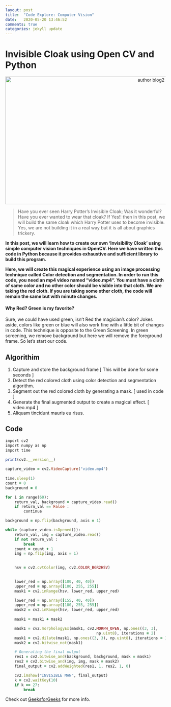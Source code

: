 ```yaml
---
layout: post
title:  "Code Explore: Computer Vision"
date:   2020-05-20 13:46:52
comments: true
categories: jekyll update
---
```


<h1>Invisible Cloak using Open CV and Python</h1>
<p align="center">
  <img src="{{ site.author.blog2 | prepend: site.baseurl }}" alt="author blog2" class="square" width="900" height="400" >
</p>
<blockquote><p>Have you ever seen Harry Potter’s Invisible Cloak; Was it wonderful? Have you ever wanted to wear that cloak? If Yes!! then in this post, we will build the same cloak which Harry Potter uses to become invisible. Yes, we are not building it in a real way but it is all about graphics trickery.</p>
</blockquote>

<p><strong>
In this post, we will learn how to create our own ‘Invisibility Cloak’ using simple computer vision techniques in OpenCV. Here we have written this code in Python because it provides exhaustive and sufficient library to build this program.</strong></p>
<p><strong>
Here, we will create this magical experience using an image processing technique called Color detection and segmentation. In order to run this code, you need an mp4 video named “video.mp4“. You must have a cloth of same color and no other color should be visible into that cloth. We are taking the red cloth. If you are taking some other cloth, the code will remain the same but with minute changes. </strong></p>

<h4>Why Red? Green is my favorite?</h4>
<p>
Sure, we could have used green, isn’t Red the magician’s color? Jokes aside, colors like green or blue will also work fine with a little bit of changes in code.
This technique is opposite to the Green Screening. In green screening, we remove background but here we will remove the foreground frame. So let’s start our code.</p>

<h2>Algorithim</h2>

<ol>
  <li>Capture and store the background frame [ This will be done for some seconds ]</li>
  <li>  Detect the red colored cloth using color detection and segmentation algorithm.</li>
  <li>Segment out the red colored cloth by generating a mask. [ used in code ]</li>
  <li>Generate the final augmented output to create a magical effect. [ video.mp4 ] </li>
  <li>Aliquam tincidunt mauris eu risus.</li>
</ol>


<h2>Code</h2>

```ruby
import cv2 
import numpy as np 
import time 

print(cv2.__version__) 
 
capture_video = cv2.VideoCapture("video.mp4") 
	
time.sleep(1) 
count = 0
background = 0

for i in range(60): 
	return_val, background = capture_video.read() 
	if return_val == False : 
		continue

background = np.flip(background, axis = 1) 

while (capture_video.isOpened()): 
	return_val, img = capture_video.read() 
	if not return_val : 
		break
	count = count + 1
	img = np.flip(img, axis = 1) 

	
	hsv = cv2.cvtColor(img, cv2.COLOR_BGR2HSV) 

	
	lower_red = np.array([100, 40, 40])	 
	upper_red = np.array([100, 255, 255]) 
	mask1 = cv2.inRange(hsv, lower_red, upper_red) 

	lower_red = np.array([155, 40, 40]) 
	upper_red = np.array([180, 255, 255]) 
	mask2 = cv2.inRange(hsv, lower_red, upper_red) 
	
	mask1 = mask1 + mask2 

	mask1 = cv2.morphologyEx(mask1, cv2.MORPH_OPEN, np.ones((3, 3), 
										np.uint8), iterations = 2) 
	mask1 = cv2.dilate(mask1, np.ones((3, 3), np.uint8), iterations = 1) 
	mask2 = cv2.bitwise_not(mask1) 

	# Generating the final output 
	res1 = cv2.bitwise_and(background, background, mask = mask1) 
	res2 = cv2.bitwise_and(img, img, mask = mask2) 
	final_output = cv2.addWeighted(res1, 1, res2, 1, 0) 

	cv2.imshow("INVISIBLE MAN", final_output) 
	k = cv2.waitKey(10) 
	if k == 27: 
		break

```

Check out [GeeksforGeeks][jekyll] for more info.

[jekyll]:      https://www.geeksforgeeks.org/invisible-cloak-using-opencv-python-project/

